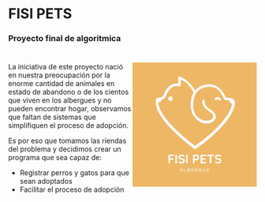 # FISI PETS
### Proyecto final de algoritmica

#

<div>
  <img width="50%" align="right" src="https://github.com/ashel1806/proyecto-final-algoritmica/blob/main/Logo%20Proyecto.svg"/>
  <p>La iniciativa de este proyecto nació en nuestra preocupación por la enorme cantidad de animales en estado de abandono o de los cientos que viven en los albergues y no pueden encontrar hogar, observamos que faltan de sistemas que simplifiquen el proceso de adopción.</p>
  <p>Es por eso que tomamos las riendas del problema  y decidimos crear un programa que sea capaz de:</p>
  <ul>
    <li>Registrar perros y gatos para que sean adoptados</li>
    <li>Facilitar el proceso de adopción</li>
  </ul>
</div>
